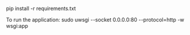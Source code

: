 pip install -r requirements.txt

To run the application: sudo uwsgi --socket 0.0.0.0:80 --protocol=http -w wsgi:app